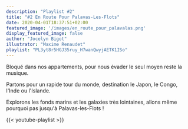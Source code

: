 ```yaml
---
description: "Playlist #2"
title: "#2 En Route Pour Palavas-Les-Flots"
date: 2020-04-01T18:37:51+02:00
featured_image: '/images/en_route_pour_palavalas.png'
display_featured_image: false
author: "Jocelyn Bigot" 
illustrator: "Maxime Renaudet"
playlist: "PL3yt8r5HGJ35ruy_H7wanQwyjAETK1ISo"
---
```


Bloqué dans nos appartements, pour nous évader le seul moyen reste la musique. 

Partons pour un rapide tour du monde, destination le Japon, le Congo, l'Inde ou l'Islande. 

Explorons les fonds marins et les galaxies très lointaines, allons même pourquoi pas jusqu'à Palavas-les-Flots !

{{< youtube-playlist >}}